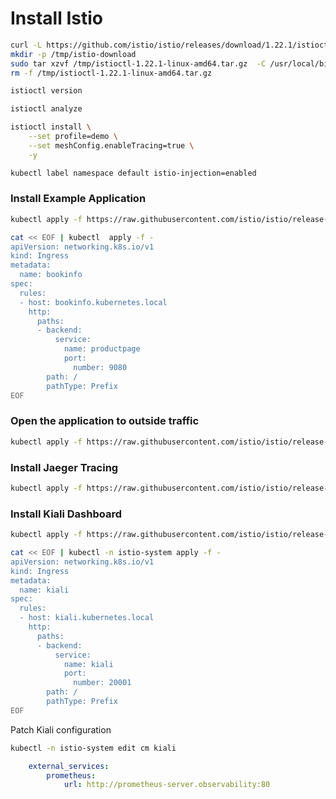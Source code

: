 # Install Istio

```bash
curl -L https://github.com/istio/istio/releases/download/1.22.1/istioctl-1.22.1-linux-amd64.tar.gz  -o /tmp/istioctl-1.22.1-linux-amd64.tar.gz 
mkdir -p /tmp/istio-download
sudo tar xzvf /tmp/istioctl-1.22.1-linux-amd64.tar.gz  -C /usr/local/bin
rm -f /tmp/istioctl-1.22.1-linux-amd64.tar.gz 

istioctl version
```

```bash
istioctl analyze
```

```bash
istioctl install \
    --set profile=demo \
    --set meshConfig.enableTracing=true \
    -y

```

```bash
kubectl label namespace default istio-injection=enabled
```

### Install Example Application

```bash
kubectl apply -f https://raw.githubusercontent.com/istio/istio/release-1.22/samples/bookinfo/platform/kube/bookinfo.yaml
```


```bash
cat << EOF | kubectl  apply -f -
apiVersion: networking.k8s.io/v1
kind: Ingress
metadata:
  name: bookinfo
spec:
  rules:
  - host: bookinfo.kubernetes.local
    http:
      paths:
      - backend:
          service:
            name: productpage
            port:
              number: 9080
        path: /
        pathType: Prefix
EOF
```

### Open the application to outside traffic

```bash
kubectl apply -f https://raw.githubusercontent.com/istio/istio/release-1.22/samples/bookinfo/networking/bookinfo-gateway.yaml
```

### Install Jaeger Tracing

```bash
kubectl apply -f https://raw.githubusercontent.com/istio/istio/release-1.22/samples/addons/jaeger.yaml
```


### Install Kiali Dashboard

```bash
kubectl apply -f https://raw.githubusercontent.com/istio/istio/release-1.22/samples/addons/kiali.yaml

```

```bash
cat << EOF | kubectl -n istio-system apply -f -
apiVersion: networking.k8s.io/v1
kind: Ingress
metadata:
  name: kiali
spec:
  rules:
  - host: kiali.kubernetes.local
    http:
      paths:
      - backend:
          service:
            name: kiali
            port:
              number: 20001
        path: /
        pathType: Prefix
EOF
```

Patch Kiali configuration

```bash
kubectl -n istio-system edit cm kiali
```

```yaml
    external_services:
        prometheus:
            url: http://prometheus-server.observability:80
```
